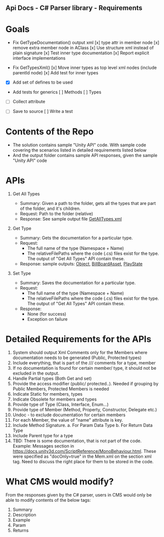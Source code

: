 Api Docs - C# Parser library - Requirements
--------------------------------------------

# Goals

- Fix GetTypeDocumentation() output xml
    [x] type attr in member node
    [x] remove extra member node in AClass
    [x] Use structure xml instead of plain signature
    [x] Test inner type documentation
    [x] Report explicit interface implementations

- Fix GetTypesXml()
    [x] Move inner types as top level xml nodes (include parentId node)
    [x] Add test for inner types

- [x] Add set of defines to be used

- Add tests for generics
    [ ] Methods
    [ ] Types

- [ ] Collect attribute

- [ ] Save to source
    [ ] Write a test

# Contents of the Repo
- The solution contains sample "Unity API" code. With sample code covering the scenarios listed in detailed requirements listed below
- And the output folder contains sample API responses, given the sample "Unity API" code

# APIs
1. Get All Types
    - Summary: Given a path to the folder, gets all the types that are part of the folder, and it's children.
    - Request: Path to the folder (relative)
    - Response: See sample output file  [GetAllTypes.xml](output/GetAllTypes.xml)
2. Get Type
    - Summary: Gets the documentation for a particular type.
    - Request: 
        - The full name of the type (Namespace + Name)
        - The relativeFilePaths where the code (.cs) files exist for the type. The output of "Get All Types" API contain these.
    - Response: sample outputs: [Object]("output/Object.xml"), [BillBoardAsset](output/BillboardAsset.xml), [PlayState](output/PlayState.xml)
        
3. Set Type
    - Summary: Saves the documentation for a particular type.
    - Request: 
        - The full name of the type (Namespace + Name)
        - The relativeFilePaths where the code (.cs) files exist for the type. The output of "Get All Types" API contain these.
    - Response:
        - None (for success)
        - Exception on failure

# Detailed Requirements for the APIs
1. System should output Xml Comments only for the Members where documentation needs to be generated (Public, Protected types) 
2. Include everything, that is part of the /// comments for a type, member
3. If no documentation is found for certain member/ type, it should not be excluded in the output. 
4. Handle Partial types (Both Get and set)
5. Provide the access modifier (public/ protected..). Needed if grouping by Public Members, Protected Members is needed
6. Indicate Static for members, types
7. Indicate Obsolete for members and types
8. Provide type of Type (Class, Interface, Enum…)
9. Provide type of Member (Method, Property, Constructor, Delegate etc.)
10. Undoc - to exclude documentation for certain members
11. For each Member, the value of "name" attribute is key. 
12. Include Method Signature. 
	a. For Param Data Type
	b. For Return Data Type
13. Include Parent type for a type
14. TBD: There is some documentation, that is not part of the code. Example: Messages section in https://docs.unity3d.com/ScriptReference/MonoBehaviour.html. These were specified as "docOnly=true" in the Mem.xml on the section xml tag. Need to discuss the right place for them to be stored in the code.

# What CMS would modify?
From the responses given by the C# parser, users in CMS would only be able to modify contents of the below tags:
1. Summary
2. Description
3. Example
4. Param
5. Returns
